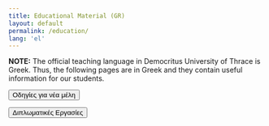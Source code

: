 ```yaml
---
title: Educational Material (GR)
layout: default
permalink: /education/
lang: 'el'
---
```


**NOTE:**  The official teaching language in Democritus University of Thrace is Greek. Thus, the following pages are in Greek and they contain useful information for our students.

<div id="particles-js">
</div>

<a href="https://euclid.ee.duth.gr/instructions/"><button type="button"><i class="fa fa-user-plus"></i> Οδηγίες για νέα μέλη</button></a>

<a href="https://euclid.ee.duth.gr/theses/"><button type="button"><i class="fa fa-file"></i> Διπλωματικές Εργασίες</button></a>

